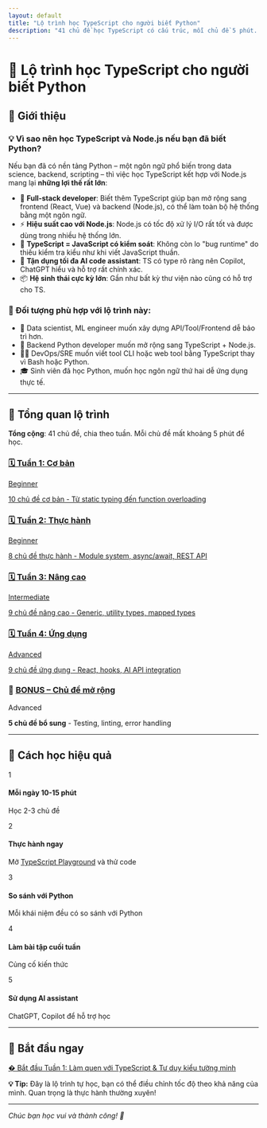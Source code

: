 ```yaml
---
layout: default
title: "Lộ trình học TypeScript cho người biết Python"
description: "41 chủ đề học TypeScript có cấu trúc, mỗi chủ đề 5 phút. Dành cho Python developers"
---
```


# 📘 Lộ trình học TypeScript cho người biết Python

## 📖 Giới thiệu

### 💡 Vì sao nên học TypeScript và Node.js nếu bạn đã biết Python?

Nếu bạn đã có nền tảng Python – một ngôn ngữ phổ biến trong data science, backend, scripting – thì việc học TypeScript kết hợp với Node.js mang lại **những lợi thế rất lớn**:

* 🔄 **Full-stack developer**: Biết thêm TypeScript giúp bạn mở rộng sang frontend (React, Vue) và backend (Node.js), có thể làm toàn bộ hệ thống bằng một ngôn ngữ.
* ⚡ **Hiệu suất cao với Node.js**: Node.js có tốc độ xử lý I/O rất tốt và được dùng trong nhiều hệ thống lớn.
* 🧠 **TypeScript = JavaScript có kiểm soát**: Không còn lo "bug runtime" do thiếu kiểm tra kiểu như khi viết JavaScript thuần.
* 🤖 **Tận dụng tối đa AI code assistant**: TS có type rõ ràng nên Copilot, ChatGPT hiểu và hỗ trợ rất chính xác.
* 📦 **Hệ sinh thái cực kỳ lớn**: Gần như bất kỳ thư viện nào cũng có hỗ trợ cho TS.

### 👥 Đối tượng phù hợp với lộ trình này:

* 🔬 Data scientist, ML engineer muốn xây dựng API/Tool/Frontend dễ bảo trì hơn.
* 🧱 Backend Python developer muốn mở rộng sang TypeScript + Node.js.
* 👨‍💻 DevOps/SRE muốn viết tool CLI hoặc web tool bằng TypeScript thay vì Bash hoặc Python.
* 🎓 Sinh viên đã học Python, muốn học ngôn ngữ thứ hai dễ ứng dụng thực tế.

---

## 📅 Tổng quan lộ trình

<div class="highlight-box">
<strong>Tổng cộng</strong>: 41 chủ đề, chia theo tuần. Mỗi chủ đề mất khoảng 5 phút để học.
</div>

<div class="week-nav">
  <a href="./week-1.md" class="week-card">
    <h3>🗓️ Tuần 1: Cơ bản</h3>
    <p><span class="difficulty-badge difficulty-beginner">Beginner</span></p>
    <p>10 chủ đề cơ bản - Từ static typing đến function overloading</p>
  </a>
  
  <a href="./week-2.md" class="week-card">
    <h3>🗓️ Tuần 2: Thực hành</h3>
    <p><span class="difficulty-badge difficulty-beginner">Beginner</span></p>
    <p>8 chủ đề thực hành - Module system, async/await, REST API</p>
  </a>
  
  <a href="./week-3.md" class="week-card">
    <h3>🗓️ Tuần 3: Nâng cao</h3>
    <p><span class="difficulty-badge difficulty-intermediate">Intermediate</span></p>
    <p>9 chủ đề nâng cao - Generic, utility types, mapped types</p>
  </a>
  
  <a href="./week-4.md" class="week-card">
    <h3>🗓️ Tuần 4: Ứng dụng</h3>
    <p><span class="difficulty-badge difficulty-advanced">Advanced</span></p>
    <p>9 chủ đề ứng dụng - React, hooks, AI API integration</p>
  </a>
</div>

<div class="card">
  <h3>🧰 <a href="./bonus.md">BONUS – Chủ đề mở rộng</a></h3>
  <p><span class="difficulty-badge difficulty-advanced">Advanced</span></p>
  <p><strong>5 chủ đề bổ sung</strong> - Testing, linting, error handling</p>
</div>

---

## 🎯 Cách học hiệu quả

<div class="topic-grid">
  <div class="topic-card">
    <div class="topic-number">1</div>
    <h4>Mỗi ngày 10-15 phút</h4>
    <p>Học 2-3 chủ đề</p>
  </div>
  
  <div class="topic-card">
    <div class="topic-number">2</div>
    <h4>Thực hành ngay</h4>
    <p>Mở <a href="https://www.typescriptlang.org/play" target="_blank">TypeScript Playground</a> và thử code</p>
  </div>
  
  <div class="topic-card">
    <div class="topic-number">3</div>
    <h4>So sánh với Python</h4>
    <p>Mỗi khái niệm đều có so sánh với Python</p>
  </div>
  
  <div class="topic-card">
    <div class="topic-number">4</div>
    <h4>Làm bài tập cuối tuần</h4>
    <p>Củng cố kiến thức</p>
  </div>
  
  <div class="topic-card">
    <div class="topic-number">5</div>
    <h4>Sử dụng AI assistant</h4>
    <p>ChatGPT, Copilot để hỗ trợ học</p>
  </div>
</div>

---

## 🚀 Bắt đầu ngay

<div class="text-center mt-xl">
  <a href="./week-1.md" class="btn">
    � Bắt đầu Tuần 1: Làm quen với TypeScript & Tư duy kiểu tường minh
  </a>
</div>

<div class="info-box mt-xl">
  <p><strong>💡 Tip:</strong> Đây là lộ trình tự học, bạn có thể điều chỉnh tốc độ theo khả năng của mình. Quan trọng là thực hành thường xuyên!</p>
</div>

---

*Chúc bạn học vui và thành công! 🎉*
